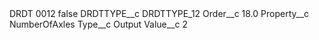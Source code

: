 <?xml version="1.0" encoding="UTF-8"?>
<CustomMetadata xmlns="http://soap.sforce.com/2006/04/metadata" xmlns:xsi="http://www.w3.org/2001/XMLSchema-instance" xmlns:xsd="http://www.w3.org/2001/XMLSchema">
    <label>DRDT 0012</label>
    <protected>false</protected>
    <values>
        <field>DRDTTYPE__c</field>
        <value xsi:type="xsd:string">DRDTTYPE_12</value>
    </values>
    <values>
        <field>Order__c</field>
        <value xsi:type="xsd:double">18.0</value>
    </values>
    <values>
        <field>Property__c</field>
        <value xsi:type="xsd:string">NumberOfAxles</value>
    </values>
    <values>
        <field>Type__c</field>
        <value xsi:type="xsd:string">Output</value>
    </values>
    <values>
        <field>Value__c</field>
        <value xsi:type="xsd:string">2</value>
    </values>
</CustomMetadata>
